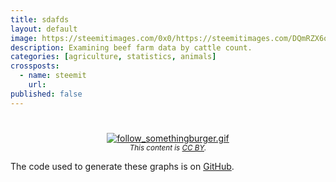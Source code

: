 ```yaml
---
title: sdafds
layout: default
image: https://steemitimages.com/0x0/https://steemitimages.com/DQmRZX6o61Cqx174UUWQM4Gj5pNXEcmJ8Z3pZN17ozA6p84/hogsInventory.png
description: Examining beef farm data by cattle count.
categories: [agriculture, statistics, animals]
crossposts:
  - name: steemit
    url: 
published: false
---
```




<center><h1></h1><a href="https://steemit.com/@somethingburger"><img src="https://steemitimages.com/DQmTmkSz78xdKu8y8Emv2CfhzFbDoEjVxk2N8uwd3TRANvj/follow_somethingburger.gif" alt="follow_somethingburger.gif"></a><br><sub><em>This content is <a href="http://creativecommons.org/licenses/by/4.0/" rel="noopener">CC BY</a>.</em></sub></center>

The code used to generate these graphs is on [GitHub](https://github.com/mackfinkel/agricultureData).